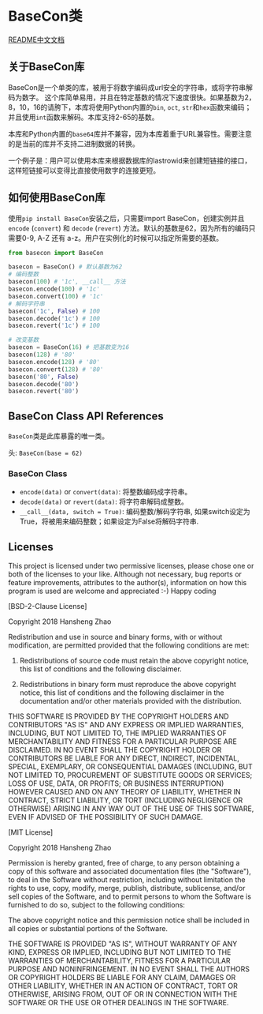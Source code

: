 # BaseCon类 #

[README中文文档](README.zh-CN.md)

## 关于BaseCon库 ##

BaseCon是一个单类的库，被用于将数字编码成url安全的字符串，或将字符串解码为数字。 这个库简单易用，并且在特定基数的情况下速度很快。如果基数为2，8，10，16的请胯下，本库将使用Python内置的`bin`, `oct`, `str`和`hex`函数来编码；并且使用`int`函数来解码。本库支持2-65的基数。

本库和Python内置的`base64`库并不兼容，因为本库着重于URL兼容性。需要注意的是当前的库并不支持二进制数据的转换。

一个例子是：用户可以使用本库来根据数据库的lastrowid来创建短链接的接口，这样短链接可以变得比直接使用数字的连接更短。

## 如何使用BaseCon库 ##

使用`pip install BaseCon`安装之后，只需要import BaseCon，创建实例并且`encode` (`convert`) 和 `decode` (`revert`) 方法。默认的基数是62，因为所有的编码只需要0-9, A-Z 还有 a-z。用户在实例化的时候可以指定所需要的基数。

```python
from basecon import BaseCon

basecon = BaseCon() # 默认基数为62
# 编码整数
basecon(100) # '1c', __call__ 方法
basecon.encode(100) # '1c'
basecon.convert(100) # '1c'
# 解码字符串
basecon('1c', False) # 100
basecon.decode('1c') # 100
basecon.revert('1c') # 100

# 改变基数
basecon = BaseCon(16) # 把基数变为16
basecon(128) # '80'
basecon.encode(128) # '80'
basecon.convert(128) # '80'
basecon('80', False)
basecon.decode('80')
basecon.revert('80')
```

## BaseCon Class API References ##

`BaseCon`类是此库暴露的唯一类。

头: `BaseCon(base = 62)`

### BaseCon Class ###

- `encode(data)` or `convert(data)`: 将整数编码成字符串。
- `decode(data)` or `revert(data)`: 将字符串解码成整数。
- `__call__(data, switch = True)`: 编码整数/解码字符串, 如果switch设定为True，将被用来编码整数；如果设定为False将解码字符串.

## Licenses ##

This project is licensed under two permissive licenses, please chose one or both of the licenses to your like. Although not necessary, bug reports or feature improvements, attributes to the author(s), information on how this program is used are welcome and appreciated :-) Happy coding 

[BSD-2-Clause License]

Copyright 2018 Hansheng Zhao

Redistribution and use in source and binary forms, with or without modification, are permitted provided that the following conditions are met:

1. Redistributions of source code must retain the above copyright notice, this list of conditions and the following disclaimer.

2. Redistributions in binary form must reproduce the above copyright notice, this list of conditions and the following disclaimer in the documentation and/or other materials provided with the distribution.

THIS SOFTWARE IS PROVIDED BY THE COPYRIGHT HOLDERS AND CONTRIBUTORS "AS IS" AND ANY EXPRESS OR IMPLIED WARRANTIES, INCLUDING, BUT NOT LIMITED TO, THE IMPLIED WARRANTIES OF MERCHANTABILITY AND FITNESS FOR A PARTICULAR PURPOSE ARE DISCLAIMED. IN NO EVENT SHALL THE COPYRIGHT HOLDER OR CONTRIBUTORS BE LIABLE FOR ANY DIRECT, INDIRECT, INCIDENTAL, SPECIAL, EXEMPLARY, OR CONSEQUENTIAL DAMAGES (INCLUDING, BUT NOT LIMITED TO, PROCUREMENT OF SUBSTITUTE GOODS OR SERVICES; LOSS OF USE, DATA, OR PROFITS; OR BUSINESS INTERRUPTION) HOWEVER CAUSED AND ON ANY THEORY OF LIABILITY, WHETHER IN CONTRACT, STRICT LIABILITY, OR TORT (INCLUDING NEGLIGENCE OR OTHERWISE) ARISING IN ANY WAY OUT OF THE USE OF THIS SOFTWARE, EVEN IF ADVISED OF THE POSSIBILITY OF SUCH DAMAGE.

[MIT License]

Copyright 2018 Hansheng Zhao

Permission is hereby granted, free of charge, to any person obtaining a copy of this software and associated documentation files (the "Software"), to deal in the Software without restriction, including without limitation the rights to use, copy, modify, merge, publish, distribute, sublicense, and/or sell copies of the Software, and to permit persons to whom the Software is furnished to do so, subject to the following conditions:

The above copyright notice and this permission notice shall be included in all copies or substantial portions of the Software.

THE SOFTWARE IS PROVIDED "AS IS", WITHOUT WARRANTY OF ANY KIND, EXPRESS OR IMPLIED, INCLUDING BUT NOT LIMITED TO THE WARRANTIES OF MERCHANTABILITY, FITNESS FOR A PARTICULAR PURPOSE AND NONINFRINGEMENT. IN NO EVENT SHALL THE AUTHORS OR COPYRIGHT HOLDERS BE LIABLE FOR ANY CLAIM, DAMAGES OR OTHER LIABILITY, WHETHER IN AN ACTION OF CONTRACT, TORT OR OTHERWISE, ARISING FROM, OUT OF OR IN CONNECTION WITH THE SOFTWARE OR THE USE OR OTHER DEALINGS IN THE SOFTWARE.
